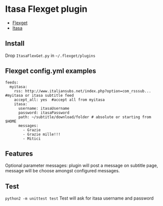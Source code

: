 Itasa Flexget plugin
====================

- [Flexget](http://www.flexget.com) 
- [Itasa](http://italiansubs.net)

Install
-------
Drop `ItasaFlexGet.py` in `~/.flexget/plugins`

Flexget config.yml examples
---------------------------
```
feeds:
  myitasa:
    rss: http://www.italiansubs.net/index.php?option=com_rsssub...  #myitasa or itasa subtitle feed
    accept_all: yes  #accept all from myitasa                                               
    itasa:
      username: itasaUsername
      password: itasaPassword
      path: ~/subtitle/download/folder # absolute or starting from $HOME
      messages:
        - Grazie
        - Grazie mille!!!
        - Mitici
```

Features
---------------------------
Optional parameter messages: plugin will post a message on subtitle page, message will be choose amongst configured messages.

Test
----------------------------
`python2 -m unittest test`
Test will ask for itasa username and password
